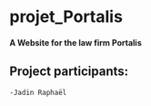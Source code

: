# **projet_Portalis**

#### A Website for the law firm Portalis

## Project participants:

    -Jadin Raphaël